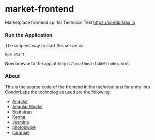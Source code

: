 # market-frontend
Marketplace frontend api for Technical Test https://condorlabs.io

### Run the Application
The simplest way to start
this server is:

```
npm start
```

Now browse to the app at `http://localhost:14000/index.html`.

### About
This is the source code of the frontend in the technical test for entry into [CondorLabs](https://condorlabs.io)
the technologies used are the following:
   - [Angular](https://angularjs.org/)
   - [Angular Mocks](https://www.npmjs.com/package/angular-mocks)
   - [Bootstrap](https://getbootstrap.com/)
   - [Karma](https://docs.angularjs.org/guide/unit-testing)
   - [Jasmine](https://docs.angularjs.org/guide/unit-testing)
   - [photoswipe](https://photoswipe.com/)
   - [carousel](https://owlcarousel2.github.io/OwlCarousel2/)